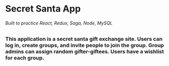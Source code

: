 # Secret Santa App
###### Built to practice React, Redux, Saga, Node, MySQL

### This application is a secret santa gift exchange site. Users can log in, create groups, and invite people to join the group. Group admins can assign random gifter-giftees. Users have a wishlist for each group. 
